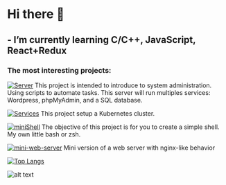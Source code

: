 # Hi there 👋
## - I’m currently learning C/C++, JavaScript, React+Redux
### The most interesting projects:

[![Server](https://img.shields.io/badge/Server-pink?style=plastic&logo=docker)](https://github.com/europaplus/Server)
This project is intended to introduce to system administration. Using scripts to automate tasks. This server will run multiples services: Wordpress, phpMyAdmin, and a SQL database.

[![Services](https://img.shields.io/badge/Services-pink?style=plastic&logo=docker)](https://github.com/europaplus/Services)
This project setup a Kubernetes cluster.

[![miniShell](https://img.shields.io/badge/MiniShell-pink?style=plastic&logo=docker)](https://github.com/europaplus/miniShell)
The objective of this project is for you to create a simple shell. My own little bash or zsh.

[![mini-web-server](https://img.shields.io/badge/MiniShell-pink?style=plastic&logo=docker)](https://github.com/sfcdota/mini-web-server)
Mini version of a web server with nginx-like behavior
<!--
**europaplus/europaplus** is a ✨ _special_ ✨ repository because its `README.md` (this file) appears on your GitHub profile.
-->
[![Top Langs](https://github-readme-stats.vercel.app/api/top-langs/?username=europaplus&langs_count=5&?hide=Python&&layout=compact&theme=tokyonight)](https://github.com/anuraghazra/github-readme-stats)

![alt text](https://www.codewars.com/users/europaplus/badges/large)
